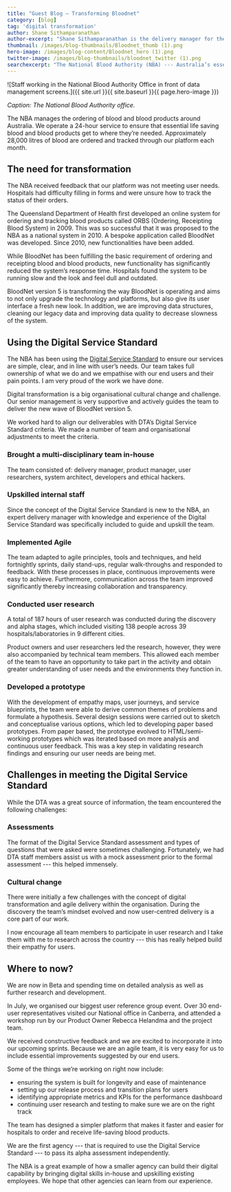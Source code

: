 ```yaml
---
title: "Guest Blog — Transforming Bloodnet"
category: [blog]
tag: 'digital transformation'
author: Shane Sithamparanathan
author-excerpt: "Shane Sithamparanathan is the delivery manager for the BloodNet program."
thumbnail: /images/blog-thumbnails/Bloodnet_thumb (1).png
hero-image: /images/blog-content/Bloodnet_hero (1).png
twitter-image: /images/blog-thumbnails/bloodnet_twitter (1).png
searchexcerpt: "The National Blood Authority (NBA) --- Australia’s essential blood ordering service --- is transforming its digital platform. Delivery manager Shane Sithamparanathan talks about how they successfully passed their alpha assessment and are full steam ahead in beta."
---
```


![Staff working in the National Blood Authority Office in front of data management screens.]({{ site.url }}{{ site.baseurl }}{{ page.hero-image }})

*Caption: The National Blood Authority office.*

The NBA manages the ordering of blood and blood products around Australia. We operate a 24-hour service to ensure that essential life saving blood and blood products get to where they’re needed. Approximately 28,000 litres of blood are ordered and tracked through our platform each month. 

## The need for transformation

The NBA received feedback that our platform was not meeting user needs. Hospitals had difficulty filling in forms and were unsure how to track the status of their orders. 

The Queensland Department of Health first developed an online system for ordering and tracking blood products called ORBS (Ordering, Receipting Blood System) in 2009. This was so successful that it was proposed to the NBA as a national system in 2010. A bespoke application called BloodNet was developed. Since 2010, new functionalities have been added.

While BloodNet has been fulfilling the basic requirement of ordering and receipting blood and blood products, new functionality has significantly reduced the system’s response time. Hospitals found the system to be running slow and the look and feel dull and outdated.

BloodNet version 5 is transforming the way BloodNet is operating and aims to not only upgrade the technology and platforms, but also give its user interface a fresh new look.  In addition, we are improving data structures, cleaning our legacy data and improving data quality to decrease slowness of the system.  

## Using the Digital Service Standard

The NBA has been using the [Digital Service Standard](https://www.dta.gov.au/standard/) to ensure our services are simple, clear, and in line with user’s needs. Our team takes full ownership of what we do and we empathise with our end users and their pain points. I am very proud of the work we have done.

Digital transformation is a big organisational cultural change and challenge. Our senior management is very supportive and actively guides the team to deliver the new wave of BloodNet version 5.

We worked hard to align our deliverables with DTA’s Digital Service Standard criteria. We made a number of team and organisational adjustments to meet the criteria.

### Brought a multi-disciplinary team in-house

The team consisted of: delivery manager, product manager, user researchers, system architect, developers and ethical hackers.

### Upskilled internal staff 

Since the concept of the Digital Service Standard is new to the NBA, an expert delivery manager with knowledge and experience of the Digital Service Standard was specifically included to guide and upskill the team.

### Implemented Agile

The team adapted to agile principles, tools and techniques, and held fortnightly sprints, daily stand-ups, regular walk-throughs and responded to feedback. With these processes in place, continuous improvements were easy to achieve. Furthermore, communication across the team improved significantly thereby increasing collaboration and transparency.

### Conducted user research

A total of 187 hours of user research was conducted during the discovery and alpha stages, which included visiting 138 people across 39 hospitals/laboratories in 9 different cities.  

Product owners and user researchers led the research, however, they were also accompanied by technical team members. This allowed each member of the team to have an opportunity to take part in the activity and obtain greater understanding of user needs and the environments they function in.

### Developed a prototype

With the development of empathy maps, user journeys, and service blueprints, the team were able to derive common themes of problems and formulate a hypothesis. Several design sessions were carried out to sketch and conceptualise various options, which led to developing paper based prototypes. From paper based, the prototype evolved to HTML/semi-working prototypes which was iterated based on more analysis and continuous user feedback. This was a key step in validating research findings and ensuring our user needs are being met.

## Challenges in meeting the Digital Service Standard

While the DTA was a great source of information, the team encountered the following challenges:

### Assessments

The format of the Digital Service Standard assessment and types of questions that were asked were sometimes challenging. Fortunately, we had DTA staff members assist us with a mock assessment prior to the formal assessment --- this helped immensely.

### Cultural change

There were initially a few challenges with the concept of digital transformation and agile delivery within the organisation. During the discovery the team’s mindset evolved and now user-centred delivery is a core part of our work. 

I now encourage all team members to participate in user research and I take them with me to research across the country --- this has really helped build their empathy for users.

## Where to now?

We are now in Beta and spending time on detailed analysis as well as further research and development. 

In July, we organised our biggest user reference group event. Over 30 end-user representatives visited our National office in Canberra, and attended a workshop run by our Product Owner Rebecca Helandma and the project team. 

We received constructive feedback and we are excited to incorporate it into our upcoming sprints. Because we are an agile team, it is very easy for us to include essential improvements suggested by our end users. 

Some of the things we’re working on right now include:

- ensuring the system is built for longevity and ease of maintenance 
- setting up our release process and transition plans for users
- identifying appropriate metrics and KPIs for the performance dashboard
- continuing user research and testing to make sure we are on the right track
 
The team has designed a simpler platform that makes it faster and easier for hospitals to order and receive life-saving blood products. 

We are the first agency --- that is required to use the Digital Service Standard --- to pass its alpha assessment independently. 

The NBA is a great example of how a smaller agency can build their digital capability by bringing digital skills in-house and upskilling existing employees. We hope that other agencies can learn from our experience. 
